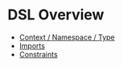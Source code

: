 DSL Overview
============

* [Context / Namespace / Type](basics.md)
* [Imports](imports.md)
* [Constraints](constraints.md)
